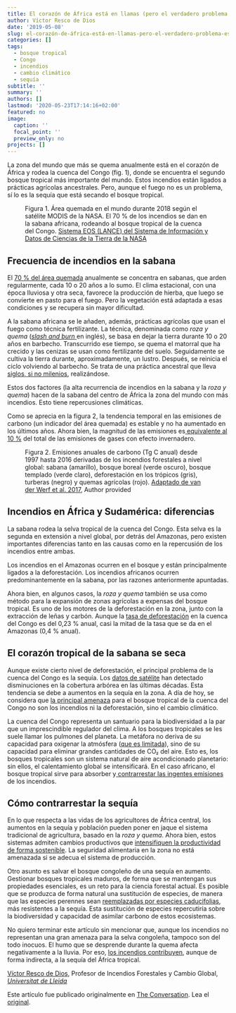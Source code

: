 ```yaml
---
title: El corazón de África está en llamas (pero el verdadero problema es la sequía)
author: Víctor Resco de Dios
date: '2019-05-08'
slug: el-corazón-de-áfrica-está-en-llamas-pero-el-verdadero-problema-es-la-sequía
categories: []
tags:
  - bosque tropical
  - Congo
  - incendios
  - cambio climático
  - sequía
subtitle: ''
summary: ''
authors: []
lastmod: '2020-05-23T17:14:16+02:00'
featured: no
image:
  caption: ''
  focal_point: ''
  preview_only: no
projects: []
---
```



<p>La zona del mundo que más se quema anualmente está en el corazón de África y rodea la cuenca del Congo (fig. 1), donde se encuentra el segundo bosque tropical más importante del mundo. Estos incendios están ligados a prácticas agrícolas ancestrales. Pero, aunque el fuego no es un problema, sí lo es la sequía que está secando el bosque tropical.</p>

<figure class="align-center zoomable">
            <a href="https://images.theconversation.com/files/290074/original/file-20190829-106517-rzc8ij.png?ixlib=rb-1.1.0&amp;q=45&amp;auto=format&amp;w=1000&amp;fit=clip"><img alt="" src="https://images.theconversation.com/files/290074/original/file-20190829-106517-rzc8ij.png?ixlib=rb-1.1.0&amp;q=45&amp;auto=format&amp;w=754&amp;fit=clip" srcset="https://images.theconversation.com/files/290074/original/file-20190829-106517-rzc8ij.png?ixlib=rb-1.1.0&amp;q=45&amp;auto=format&amp;w=600&amp;h=236&amp;fit=crop&amp;dpr=1 600w, https://images.theconversation.com/files/290074/original/file-20190829-106517-rzc8ij.png?ixlib=rb-1.1.0&amp;q=30&amp;auto=format&amp;w=600&amp;h=236&amp;fit=crop&amp;dpr=2 1200w, https://images.theconversation.com/files/290074/original/file-20190829-106517-rzc8ij.png?ixlib=rb-1.1.0&amp;q=15&amp;auto=format&amp;w=600&amp;h=236&amp;fit=crop&amp;dpr=3 1800w, https://images.theconversation.com/files/290074/original/file-20190829-106517-rzc8ij.png?ixlib=rb-1.1.0&amp;q=45&amp;auto=format&amp;w=754&amp;h=297&amp;fit=crop&amp;dpr=1 754w, https://images.theconversation.com/files/290074/original/file-20190829-106517-rzc8ij.png?ixlib=rb-1.1.0&amp;q=30&amp;auto=format&amp;w=754&amp;h=297&amp;fit=crop&amp;dpr=2 1508w, https://images.theconversation.com/files/290074/original/file-20190829-106517-rzc8ij.png?ixlib=rb-1.1.0&amp;q=15&amp;auto=format&amp;w=754&amp;h=297&amp;fit=crop&amp;dpr=3 2262w" sizes="(min-width: 1466px) 754px, (max-width: 599px) 100vw, (min-width: 600px) 600px, 237px"></a>
            <figcaption>
              <span class="caption">Figura 1. Área quemada en el mundo durante 2018 según el satélite MODIS de la NASA. El 70 % de los incendios se dan en la sabana africana, rodeando al bosque tropical de la cuenca del Congo.</span>
              <span class="attribution"><a class="source" href="https://firms2.modaps.eosdis.nasa.gov/">Sistema EOS (LANCE) del Sistema de Información y Datos de Ciencias de la Tierra de la NASA</a></span>
            </figcaption>
          </figure>

<h2>Frecuencia de incendios en la sabana</h2>

<p>El <a href="https://agupubs.onlinelibrary.wiley.com/doi/full/10.1002/jgrg.20042">70 % del área quemada</a> anualmente se concentra en sabanas, que arden regularmente, cada 10 o 20 años a lo sumo. El clima estacional, con una época lluviosa y otra seca, favorece la producción de hierba, que luego se convierte en pasto para el fuego. Pero la vegetación está adaptada a esas condiciones y se recupera sin mayor dificultad.</p>

<p>A la sabana africana se le añaden, además, prácticas agrícolas que usan el fuego como técnica fertilizante. La técnica, denominada como <em>roza y quema</em> (<a href="http://old.worldagroforestry.org/Units/Library/Books/PDFs/75_Alternatives_to_slash-and-burn.pdf?n=34"><em>slash and burn</em> </a>en inglés), se basa en dejar la tierra durante 10 o 20 años en barbecho. Transcurrido ese tiempo, se quema el matorral que ha crecido y las cenizas se usan como fertilizante del suelo. Seguidamente se cultiva la tierra durante, aproximadamente, un lustro. Después, se reinicia el ciclo volviendo al barbecho. Se trata de una práctica ancestral que lleva <a href="https://www.pnas.org/content/109/3/847.short">siglos, si no milenios</a>, realizándose.</p>

<p>Estos dos factores (la alta recurrencia de incendios en la sabana y la <em>roza y quema</em>) hacen de la sabana del centro de África la zona del mundo con más incendios. Esto tiene repercusiones climáticas. </p>

<p>Como se aprecia en la figura 2, la tendencia temporal en las emisiones de carbono (un indicador del área quemada) es estable y no ha aumentado en los últimos años. Ahora bien, la magnitud de las emisiones es<a href="https://www.earth-syst-sci-data.net/10/2141/2018/"> equivalente al 10 %</a> del total de las emisiones de gases con efecto invernadero.</p>

<figure class="align-center zoomable">
            <a href="https://images.theconversation.com/files/290075/original/file-20190829-106494-agl76l.png?ixlib=rb-1.1.0&amp;q=45&amp;auto=format&amp;w=1000&amp;fit=clip"><img alt="" src="https://images.theconversation.com/files/290075/original/file-20190829-106494-agl76l.png?ixlib=rb-1.1.0&amp;q=45&amp;auto=format&amp;w=754&amp;fit=clip" srcset="https://images.theconversation.com/files/290075/original/file-20190829-106494-agl76l.png?ixlib=rb-1.1.0&amp;q=45&amp;auto=format&amp;w=600&amp;h=116&amp;fit=crop&amp;dpr=1 600w, https://images.theconversation.com/files/290075/original/file-20190829-106494-agl76l.png?ixlib=rb-1.1.0&amp;q=30&amp;auto=format&amp;w=600&amp;h=116&amp;fit=crop&amp;dpr=2 1200w, https://images.theconversation.com/files/290075/original/file-20190829-106494-agl76l.png?ixlib=rb-1.1.0&amp;q=15&amp;auto=format&amp;w=600&amp;h=116&amp;fit=crop&amp;dpr=3 1800w, https://images.theconversation.com/files/290075/original/file-20190829-106494-agl76l.png?ixlib=rb-1.1.0&amp;q=45&amp;auto=format&amp;w=754&amp;h=145&amp;fit=crop&amp;dpr=1 754w, https://images.theconversation.com/files/290075/original/file-20190829-106494-agl76l.png?ixlib=rb-1.1.0&amp;q=30&amp;auto=format&amp;w=754&amp;h=145&amp;fit=crop&amp;dpr=2 1508w, https://images.theconversation.com/files/290075/original/file-20190829-106494-agl76l.png?ixlib=rb-1.1.0&amp;q=15&amp;auto=format&amp;w=754&amp;h=145&amp;fit=crop&amp;dpr=3 2262w" sizes="(min-width: 1466px) 754px, (max-width: 599px) 100vw, (min-width: 600px) 600px, 237px"></a>
            <figcaption>
              <span class="caption">Figura 2. Emisiones anuales de carbono (Tg C anual) desde 1997 hasta 2016 derivadas de los incendios forestales a nivel global: sabana (amarillo), bosque boreal (verde oscuro), bosque templado (verde claro), deforestación en los trópicos (gris), turberas (negro) y quemas agrícolas (rojo).</span>
              <span class="attribution"><a class="source" href="https://doi.org/10.5194/essd-9-697-2017%E2%80%A8">Adaptado de van der Werf et al. 2017</a>, <span class="license">Author provided</span></span>
            </figcaption>
          </figure>

<h2>Incendios en África y Sudamérica: diferencias</h2>

<p>La sabana rodea la selva tropical de la cuenca del Congo. Esta selva es la segunda en extensión a nivel global, por detrás del Amazonas, pero existen importantes diferencias tanto en las causas como en la repercusión de los incendios entre ambas.</p>

<p>Los incendios en el Amazonas ocurren en el bosque y están principalmente ligados a la deforestación. Los incendios africanos ocurren predominantemente en la sabana, por las razones anteriormente apuntadas. </p>

<p>Ahora bien, en algunos casos, la <em>roza y quema</em> también se usa como método para la expansión de zonas agrícolas a expensas del bosque tropical. Es uno de los motores de la deforestación en la zona, junto con la extracción de leñas y carbón. Aunque la <a href="http://www.fao.org/3/i2247e/i2247e00.pdf">tasa de deforestación</a> en  la cuenca del Congo es del 0,23 % anual, casi la mitad de la tasa que se da en el Amazonas (0,4 % anual).</p>

<h2>El corazón tropical de la sabana se seca</h2>

<p>Aunque existe cierto nivel de deforestación, el principal problema de la cuenca del Congo es la sequía. Los <a href="http://www.ncbi.nlm.nih.gov/pubmed/24759324">datos de satélite</a> han detectado disminuciones en la cobertura arbórea en las últimas décadas. Esta tendencia se debe a aumentos en la sequía en la zona. A día de hoy, se considera que <a href="https://www.ipcc.ch/site/assets/uploads/2019/08/Fullreport.pdf">la principal amenaza</a> para el bosque tropical de la cuenca del Congo no son los incendios ni la deforestación, sino el cambio climático.</p>

<p>La cuenca del Congo representa un santuario para la biodiversidad a la par que un imprescindible regulador del clima. A los bosques tropicales se les suele llamar los pulmones del planeta. La metáfora no deriva de su capacidad para oxigenar la atmósfera (<a href="https://theconversation.com/amazon-fires-are-destructive-but-they-arent-depleting-earths-oxygen-supply-122369">que es limitada</a>), sino de su capacidad para eliminar grandes cantidades de CO₂ del aire. Esto es, los bosques tropicales son un sistema natural de aire acondicionado planetario: sin ellos, el calentamiento global se intensificará. En el caso africano, el bosque tropical sirve para absorber y<a href="https://www.biogeosciences.net/11/381/2014/"> contrarrestar las ingentes emisiones</a> de los incendios.</p>

<h2>Cómo contrarrestar la sequía</h2>

<p>En lo que respecta a las vidas de los agricultores de África central, los aumentos en la sequía y población pueden poner en jaque el sistema tradicional de agricultura, basado en la <em>roza y quema</em>. Ahora bien, estos sistemas admiten cambios productivos que <a href="https://www.ipcc.ch/site/assets/uploads/2019/08/Fullreport.pdf">intensifiquen la productividad de forma sostenible</a>. La seguridad alimentaria en la zona no está amenazada si se adecua el sistema de producción.</p>

<p>Otro asunto es salvar el bosque congoleño de una sequía en aumento. Gestionar bosques tropicales maduros, de forma que se mantengan sus propiedades esenciales, es un reto para la ciencia forestal actual. Es posible que se produzca de forma natural una sustitución de especies, de manera que las especies perennes sean <a href="https://onlinelibrary.wiley.com/doi/abs/10.1111/j.1461-0248.2012.01834.x">reemplazadas por especies caducifolias</a>, más resistentes a la sequía. Esta sustitución de especies repercutiría sobre la biodiversidad y capacidad de asimilar carbono de estos ecosistemas.</p>

<p>No quiero terminar este artículo sin mencionar que, aunque los incendios no representan una gran amenaza para la selva congoleña, tampoco son del todo inocuos. El humo que se desprende durante la quema afecta negativamente a la lluvia. Por eso, <a href="https://agupubs.onlinelibrary.wiley.com/doi/epdf/10.1002/2015GL065063">los incendios contribuyen</a>, aunque de forma indirecta, a la sequía del África tropical.<!-- Below is The Conversation's page counter tag. Please DO NOT REMOVE. --><img src="https://counter.theconversation.com/content/122658/count.gif?distributor=republish-lightbox-basic" alt="The Conversation" width="1" height="1" style="border: none !important; box-shadow: none !important; margin: 0 !important; max-height: 1px !important; max-width: 1px !important; min-height: 1px !important; min-width: 1px !important; opacity: 0 !important; outline: none !important; padding: 0 !important; text-shadow: none !important" /><!-- Fin del código. Si no ve ningún código arriba, por favor, obtenga el nuevo código de la pestaña Avanzado después de hacer clic en el botón de republicar. El contador de páginas no recoge ningún dato personal. Más información: http://theconversation.com/es/republishing-guidelines --></p>

<p><span><a href="https://theconversation.com/profiles/victor-resco-de-dios-767249">Víctor Resco de Dios</a>, Profesor de Incendios Forestales y Cambio Global, <em><a href="https://theconversation.com/institutions/universitat-de-lleida-3488">Universitat de Lleida</a></em></span></p>

<p>Este artículo fue publicado originalmente en  <a href="https://theconversation.com">The Conversation</a>. Lea el <a href="https://theconversation.com/el-corazon-de-africa-esta-en-llamas-pero-el-verdadero-problema-es-la-sequia-122658">original</a>.</p>

